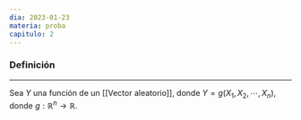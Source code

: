 ```yaml
---
dia: 2023-01-23
materia: proba
capitulo: 2
---
```

### Definición
---
Sea $Y$ una función de un [[Vector aleatorio]], donde $Y = g(X_1, X_2, \cdots, X_n)$, donde $g : \mathbb{R}^n \to \mathbb{R}$.